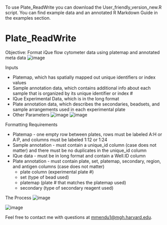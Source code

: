 To use Plate_ReadWrite you can download the User_friendly_version_new.R script. You can find example data and an annotated R Markdown Guide in the examples section. 

# Plate_ReadWrite
Objective: Format iQue flow cytometer data using platemap and annotated meta data
![image](https://user-images.githubusercontent.com/100164917/184568156-caa248a3-5f60-43e8-9291-43a33bcef967.png)

Inputs
- Platemap, which has spatially mapped out unique identifiers or index values
- Sample annotation data, which contains additional info about each sample that is organized by its unique identifier or index #
- IQue Experimental Data, which is in the long format
- Plate annotation data, which describes the secondaries, beadsets, and sample arrangements used in each experimental plate
- Other Parameters
![image](https://user-images.githubusercontent.com/100164917/184569590-55701cbe-e937-418c-ad5e-26e8e44d23b1.png)
![image](https://user-images.githubusercontent.com/100164917/184569598-ba3e164b-49a4-461c-8b34-75b34d796ebf.png)


Formatting Requirements
- Platemap - one empty row between plates, rows must be labeled A:H or A:P, and columns must be labeled 1:12 or 1:24
- Sample annotation - must contain a unique_id column (case does not matter) and there must be no duplicates in the unique_id column
- IQue data - must be in long format and contain a Well.ID column
- Plate annotation - must contain plate, set, platemap, secondary, region, and antigen columns (case does not matter)
  - plate column (experimental plate #)
  - set (type of bead used)
  - platemap (plate # that matches the platemap used)
  - secondary (type of secondary reagent used)

The Process
![image](https://user-images.githubusercontent.com/100164917/184567924-6222fe49-99b4-43d3-ad26-f5ab8fae613d.png)

![image](https://user-images.githubusercontent.com/100164917/182449859-7ecb52af-7c9c-40c2-b919-5c7b4f012931.png)

Feel free to contact me with questions at mmendu1@mgh.harvard.edu.
